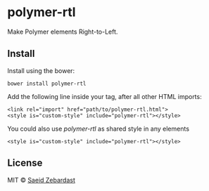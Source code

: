 # polymer-rtl

Make Polymer elements Right-to-Left.

## Install

Install using the bower:
```
bower install polymer-rtl
```

Add the following line inside your <head> tag, after all other HTML imports:
```
<link rel="import" href="path/to/polymer-rtl.html">
<style is="custom-style" include="polymer-rtl"></style>
```

You could also use _polymer-rtl_ as shared style in any elements
```
<style is="custom-style" include="polymer-rtl"></style>
```


## License

MIT © [Saeid Zebardast](http://zebardast.com)
